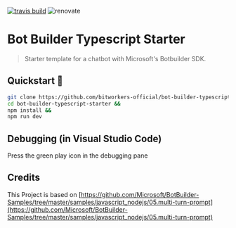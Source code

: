 [![travis build](https://img.shields.io/travis/bitworkers-official/bot-builder-typescript-starter.svg?style=flat-square)](https://travis-ci.org/bitworkers-official/bot-builder-typescript-starter) ![renovate](https://badges.renovateapi.com/github/bitworkers-official/bot-builder-typescript-starter)

# Bot Builder Typescript Starter

> Starter template for a chatbot with Microsoft's Botbuilder SDK.

## Quickstart 🚀

```bash
git clone https://github.com/bitworkers-official/bot-builder-typescript-starter &&
cd bot-builder-typescript-starter &&
npm install &&
npm run dev
```

## Debugging (in Visual Studio Code)

Press the green play icon in the debugging pane

## Credits

This Project is based on [https://github.com/Microsoft/BotBuilder-Samples/tree/master/samples/javascript_nodejs/05.multi-turn-prompt](https://github.com/Microsoft/BotBuilder-Samples/tree/master/samples/javascript_nodejs/05.multi-turn-prompt)
